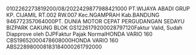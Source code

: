 0102262273819200/08/2022429877988421000 PT.WIJAYA ABADI GRUP KP. CIJAMIL RT.002 RW.007 Kec.NGAMPRAH Kab.BANDUNG 946772357064000PT. DUNIA MOTOR CEPAT PERGUDANGAN SEDAYU BIZPARK CAKUNG BLOK GS1226179200028797120Faktur Valid, Sudah Diapprove oleh DJPFaktur Pajak NormalHONDA VARIO 160 CBS19652000478608000HONDA VARIO 160 ABS228980008183184000261792000

